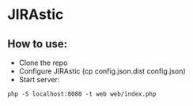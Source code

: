 JIRAstic
========

How to use:
-----------

* Clone the repo
* Configure JIRAstic (cp config.json.dist config.json)
* Start server:
```
php -S localhost:8080 -t web web/index.php
```